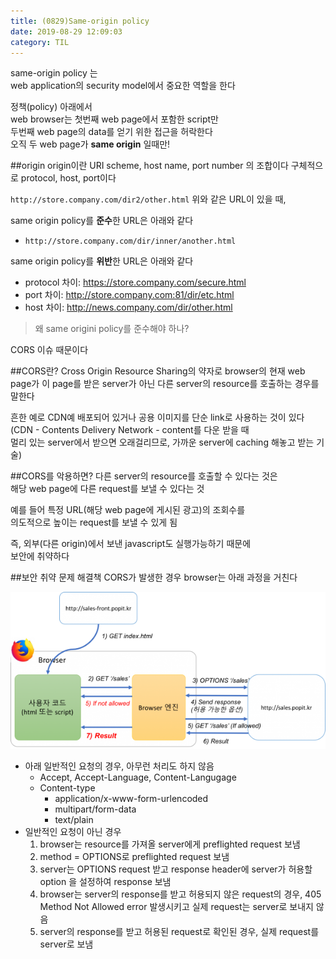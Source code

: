 ```yaml
---
title: (0829)Same-origin policy
date: 2019-08-29 12:09:03
category: TIL
---
```


same-origin policy 는  
web application의 security model에서 중요한 역할을 한다

정책(policy) 아래에서  
web browser는 첫번째 web page에서 포함한 script만  
두번째 web page의 data를 얻기 위한 접근을 허락한다  
오직 두 web page가 **same origin** 일때만!

##origin
origin이란 URI scheme, host name, port number 의 조합이다
구체적으로 protocol, host, port이다

`http://store.company.com/dir2/other.html`
위와 같은 URL이 있을 때,

same origin policy를 **준수**한 URL은 아래와 같다

- `http://store.company.com/dir/inner/another.html`

same origin policy를 **위반**한 URL은 아래와 같다

- protocol 차이: https://store.company.com/secure.html
- port 차이: http://store.company.com:81/dir/etc.html
- host 차이: http://news.company.com/dir/other.html

> 왜 same origini policy를 준수해야 하나?

CORS 이슈 때문이다

##CORS란?
Cross Origin Resource Sharing의 약자로 browser의 현재 web page가
이 page를 받은 server가 아닌 다른 server의 resource를 호출하는 경우를 말한다

흔한 예로 CDN예 배포되어 있거나 공용 이미지를 단순 link로 사용하는 것이 있다
(CDN - Contents Delivery Network - content를 다운 받을 때  
멀리 있는 server에서 받으면 오래걸리므로, 가까운 server에 caching 해놓고 받는 기술)

##CORS를 악용하면?
다른 server의 resource를 호출할 수 있다는 것은  
해당 web page에 다른 request를 보낼 수 있다는 것

예를 들어 특정 URL(해당 web page에 게시된 광고)의 조회수를  
의도적으로 높이는 request를 보낼 수 있게 됨

즉, 외부(다른 origin)에서 보낸 javascript도 실행가능하기 때문에  
보안에 취약하다

##보안 취약 문제 해결책
CORS가 발생한 경우 browser는 아래 과정을 거친다

![](images/0829_corsProcess.png)

- 아래 일반적인 요청의 경우, 아무런 처리도 하지 않음
  - Accept, Accept-Language, Content-Langugage
  - Content-type
    - application/x-www-form-urlencoded
    - multipart/form-data
    - text/plain
- 일반적인 요청이 아닌 경우
  1. browser는 resource를 가져올 server에게 preflighted request 보냄
  2. method = OPTIONS로 preflighted request 보냄
  3. server는 OPTIONS request 받고 response header에 server가 허용할 option 을 설정하여 response 보냄
  4. browser는 server의 response를 받고 허용되지 않은 request의 경우, 405 Method Not Allowed error 발생시키고 실제 request는 server로 보내지 않음
  5. server의 response를 받고 허용된 request로 확인된 경우, 실제 request를 server로 보냄
